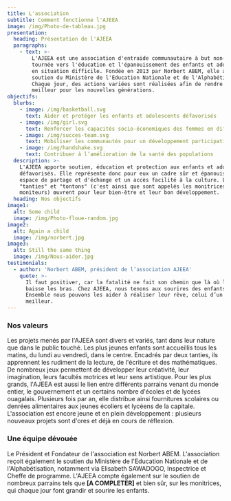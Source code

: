 ```yaml
---
title: L'association
subtitle: Comment fonctionne l'AJEEA
image: /img/Photo-de-tableau.jpg
presentation:
  heading: Présentation de l'AJEEA
  paragraphs:
    - text: >-
        L'AJEEA est une association d'entraide communautaire à but non-lucratif,
        tournée vers l'éducation et l'épanouissement des enfants et adolescents
        en situation difficile. Fondée en 2013 par Norbert ABEM, elle a reçu le
        soutien du Ministère de l'Education Nationale et de l'Alphabétisation.
        Chaque jour, des actions variées sont réalisées afin de rendre le monde
        meilleur pour les nouvelles générations.
objectifs:
  blurbs:
    - image: /img/basketball.svg
      text: Aider et protéger les enfants et adolescents défavorisés
    - image: /img/girl.svg
      text: Renforcer les capacités socio-économiques des femmes en difficulté
    - image: /img/succes-team.svg
      text: Mobiliser les communautés pour un développement participatif et durable
    - image: /img/handshake.svg
      text: Contribuer à l’amélioration de la santé des populations
  description: >-
    L'AJEEA apporte soutien, éducation et protection aux enfants et adolescents
    défavorisés. Elle représente donc pour eux un cadre sûr et épanouissant, un
    espace de partage et d'échange et un accès facilité à la culture. Les
    "tanties" et "tontons" (c'est ainsi que sont appelés les monitrices et
    moniteurs) œuvrent pour leur bien-être et leur bon développement.
  heading: Nos objectifs
image1:
  alt: Some child
  image: /img/Photo-floue-random.jpg
image2:
  alt: Again a child
  image: /img/norbert.jpg
image3:
  alt: Still the same thing
  image: /img/Nous-aider.jpg
testimonials:
  - author: 'Norbert ABEM, président de l’association AJEEA'
    quote: >-
      Il faut positiver, car la fatalité ne fait son chemin que là où l’on
      baisse les bras. Chez AJEEA, nous tenons aux sourires des enfants.
      Ensemble nous pouvons les aider à réaliser leur rêve, celui d’un monde
      meilleur.
---
```

### Nos valeurs

Les projets menés par l'AJEEA sont divers et variés, tant dans leur nature que dans le public touché. Les plus jeunes enfants sont accueillis tous les matins, du lundi au vendredi, dans le centre. Encadrés par deux tanties, ils apprennent les rudiment de la lecture, de l'écriture et des mathématiques. De nombreux jeux permettent de développer leur créativité, leur imagination, leurs facultés motrices et leur sens artistique. Pour les plus grands, l'AJEEA est aussi le lien entre différents parrains venant du monde entier, le gouvernement et un certains nombre d'écoles et de lycées ouagalais. Plusieurs fois par an, elle distribue ainsi fournitures scolaires ou denrées alimentaires aux jeunes écoliers et lycéens de la capitale. L'association est encore jeune et en plein développement : plusieurs nouveaux projets sont d'ores et déjà en cours de réflexion.

### Une équipe dévouée

Le Président et Fondateur de l'association est Norbert ABEM. L'association reçoit également le soutien du Ministère de l'Education Nationale et de l'Alphabétisation, notamment via Elisabeth SAWADOGO, Inspectrice et Cheffe de programme. L'AJEEA compte également sur le soutien de nombreux parrains tels que **\[A COMPLETER]** et bien sûr, sur les monitrices, qui chaque jour font grandir et sourire les enfants.
